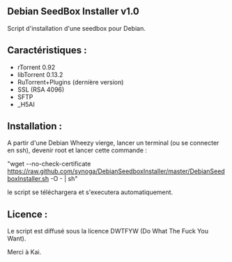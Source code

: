 Debian SeedBox Installer v1.0
------------------------------------------------

Script d'installation d'une seedbox pour Debian.


Caractéristiques :
--------------------

- rTorrent 0.92
- libTorrent 0.13.2
- RuTorrent+Plugins (dernière version)
- SSL (RSA 4096)
- SFTP
- _H5AI



Installation :
--------------

A partir d'une Debian Wheezy vierge, lancer un terminal (ou se connecter en ssh), devenir root et lancer cette commande :

"wget --no-check-certificate https://raw.github.com/synoga/DebianSeedboxInstaller/master/DebianSeedboxInstaller.sh -O - | sh"

le script se téléchargera et s'executera automatiquement.

Licence :
----------------

Le script est diffusé sous la licence DWTFYW (Do What The Fuck You Want).

Merci à Kai.
